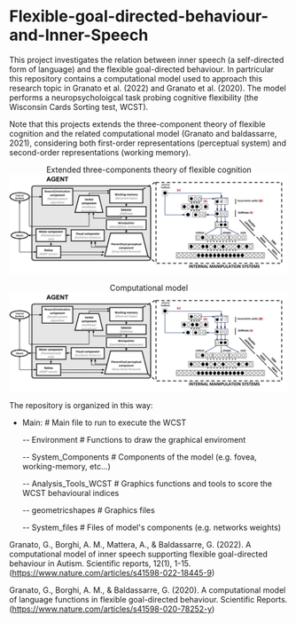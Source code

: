 # Flexible-goal-directed-behaviour-and-Inner-Speech

This project investigates the relation between inner speech (a self-directed form of language) and the flexible goal-directed behaviour. In partricular this repository contains a computational model used to approach this research topic in Granato et al. (2022) and Granato et al. (2020). The model performs a neuropsycholoigcal task probing cognitive flexibility (the Wisconsin Cards Sorting test, WCST).

Note that this projects extends the three-component theory of flexible cognition and the related computational model (Granato and baldassarre, 2021), considering both first-order representations (perceptual system) and second-order representations (working memory).

<p align="center">
Extended three-components theory of flexible cognition

  <img src="https://github.com/GiovanniGranato/Flexible-goal-directed-behaviour-and-Inner-Speech/blob/master/Functional_and_computational_schema.png?raw=true" width="1000" title="hover text">
</p>

<p align="center">
Computational model

  <img src="https://github.com/GiovanniGranato/Flexible-goal-directed-behaviour-and-Inner-Speech/blob/master/Functional_and_computational_schema.png?raw=true" width="1000" title="hover text">
</p>

The repository is organized in this way:

- Main:                                                                                       # Main file to run to execute the WCST

    -- Environment                                                                            # Functions to draw the graphical enviroment
    
    -- System_Components                                                                      # Components of the model (e.g. fovea, working-memory, etc...)
    
    -- Analysis_Tools_WCST                                                                    # Graphics functions and tools to score the WCST behavioural indices
    
    -- geometricshapes                                                                        # Graphics files 
    
    -- System_files                                                                           # Files of model's components (e.g. networks weights)
      
      
      
Granato, G., Borghi, A. M., Mattera, A., & Baldassarre, G. (2022). A computational model of inner speech supporting flexible goal-directed behaviour in Autism. Scientific reports, 12(1), 1-15. (https://www.nature.com/articles/s41598-022-18445-9)

Granato, G., Borghi, A. M., & Baldassarre, G. (2020). A computational model of language functions in flexible goal-directed behaviour. Scientific Reports. (https://www.nature.com/articles/s41598-020-78252-y)


